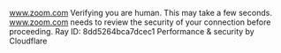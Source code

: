 www.zoom.com
Verifying you are human. This may take a few seconds.
www.zoom.com needs to review the security of your connection before proceeding.
Ray ID: 8dd5264bca7dcec1
Performance & security by Cloudflare